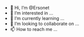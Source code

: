- 👋 Hi, I’m @Ersonet
- 👀 I’m interested in ...
- 🌱 I’m currently learning ...
- 💞️ I’m looking to collaborate on ...
- 📫 How to reach me ...

<!---
Ersonet/Ersonet is a ✨ special ✨ repository because its `README.md` (this file) appears on your GitHub profile.
You can click the Preview link to take a look at your changes.
--->
